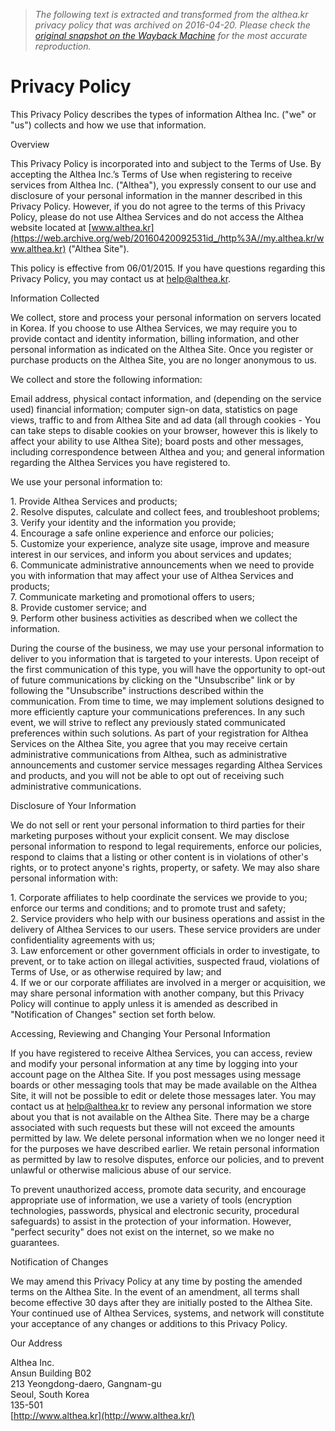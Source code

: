 > *The following text is extracted and transformed from the althea.kr privacy policy that was archived on 2016-04-20. Please check the [original snapshot on the Wayback Machine](https://web.archive.org/web/20160420092531id_/http%3A//my.althea.kr/privacy-policy) for the most accurate reproduction.*

# Privacy Policy

This Privacy Policy describes the types of information Althea Inc. ("we" or "us") collects and how we use that information.

Overview

This Privacy Policy is incorporated into and subject to the Terms of Use. By accepting the Althea Inc.’s Terms of Use when registering to receive services from Althea Inc. ("Althea"), you expressly consent to our use and disclosure of your personal information in the manner described in this Privacy Policy. However, if you do not agree to the terms of this Privacy Policy, please do not use Althea Services and do not access the Althea website located at [www.althea.kr](https://web.archive.org/web/20160420092531id_/http%3A//my.althea.kr/www.althea.kr) ("Althea Site").

This policy is effective from 06/01/2015. If you have questions regarding this Privacy Policy, you may contact us at [help@althea.kr](mailto:help@althea.kr).

Information Collected

We collect, store and process your personal information on servers located in Korea. If you choose to use Althea Services, we may require you to provide contact and identity information, billing information, and other personal information as indicated on the Althea Site. Once you register or purchase products on the Althea Site, you are no longer anonymous to us.

We collect and store the following information:

Email address, physical contact information, and (depending on the service used) financial information; computer sign-on data, statistics on page views, traffic to and from Althea Site and ad data (all through cookies - You can take steps to disable cookies on your browser, however this is likely to affect your ability to use Althea Site); board posts and other messages, including correspondence between Althea and you; and general information regarding the Althea Services you have registered to.

We use your personal information to:

1\. Provide Althea Services and products;  
2\. Resolve disputes, calculate and collect fees, and troubleshoot problems;  
3\. Verify your identity and the information you provide;  
4\. Encourage a safe online experience and enforce our policies;  
5\. Customize your experience, analyze site usage, improve and measure interest in our services, and inform you about services and updates;  
6\. Communicate administrative announcements when we need to provide you with information that may affect your use of Althea Services and products;  
7\. Communicate marketing and promotional offers to users;  
8\. Provide customer service; and  
9\. Perform other business activities as described when we collect the information.

During the course of the business, we may use your personal information to deliver to you information that is targeted to your interests. Upon receipt of the first communication of this type, you will have the opportunity to opt-out of future communications by clicking on the "Unsubscribe" link or by following the "Unsubscribe" instructions described within the communication. From time to time, we may implement solutions designed to more efficiently capture your communications preferences. In any such event, we will strive to reflect any previously stated communicated preferences within such solutions. As part of your registration for Althea Services on the Althea Site, you agree that you may receive certain administrative communications from Althea, such as administrative announcements and customer service messages regarding Althea Services and products, and you will not be able to opt out of receiving such administrative communications.

Disclosure of Your Information

We do not sell or rent your personal information to third parties for their marketing purposes without your explicit consent. We may disclose personal information to respond to legal requirements, enforce our policies, respond to claims that a listing or other content is in violations of other's rights, or to protect anyone's rights, property, or safety. We may also share personal information with:

1\. Corporate affiliates to help coordinate the services we provide to you; enforce our terms and conditions; and to promote trust and safety;  
2\. Service providers who help with our business operations and assist in the delivery of Althea Services to our users. These service providers are under confidentiality agreements with us;  
3\. Law enforcement or other government officials in order to investigate, to prevent, or to take action on illegal activities, suspected fraud, violations of Terms of Use, or as otherwise required by law; and  
4\. If we or our corporate affiliates are involved in a merger or acquisition, we may share personal information with another company, but this Privacy Policy will continue to apply unless it is amended as described in "Notification of Changes" section set forth below.

Accessing, Reviewing and Changing Your Personal Information

If you have registered to receive Althea Services, you can access, review and modify your personal information at any time by logging into your account page on the Althea Site. If you post messages using message boards or other messaging tools that may be made available on the Althea Site, it will not be possible to edit or delete those messages later. You may contact us at [help@althea.kr](mailto:help@althea.kr) to review any personal information we store about you that is not available on the Althea Site. There may be a charge associated with such requests but these will not exceed the amounts permitted by law. We delete personal information when we no longer need it for the purposes we have described earlier. We retain personal information as permitted by law to resolve disputes, enforce our policies, and to prevent unlawful or otherwise malicious abuse of our service.

To prevent unauthorized access, promote data security, and encourage appropriate use of information, we use a variety of tools (encryption technologies, passwords, physical and electronic security, procedural safeguards) to assist in the protection of your information. However, "perfect security" does not exist on the internet, so we make no guarantees.

Notification of Changes

We may amend this Privacy Policy at any time by posting the amended terms on the Althea Site. In the event of an amendment, all terms shall become effective 30 days after they are initially posted to the Althea Site. Your continued use of Althea Services, systems, and network will constitute your acceptance of any changes or additions to this Privacy Policy.

Our Address

Althea Inc.  
Ansun Building B02  
213 Yeongdong-daero, Gangnam-gu  
Seoul, South Korea  
135-501  
[http://www.althea.kr](http://www.althea.kr/)
